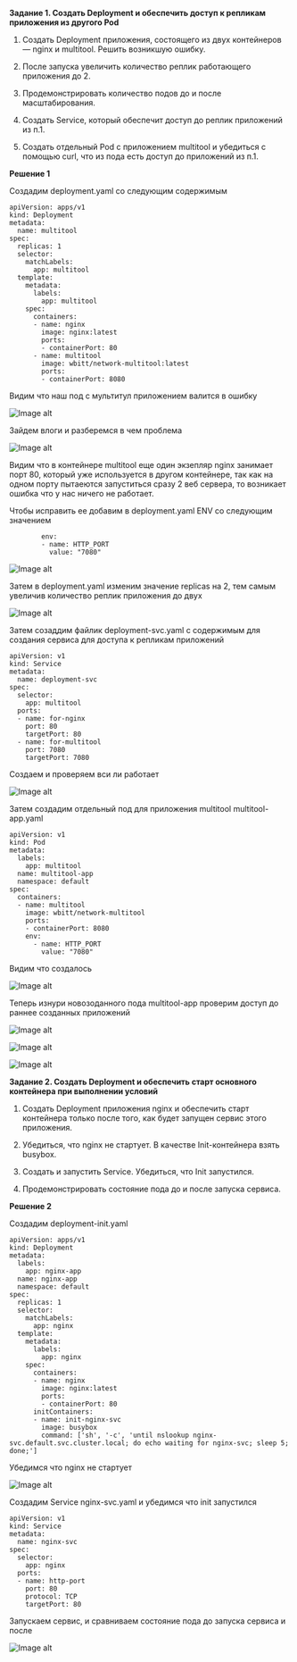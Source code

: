 **Задание 1. Создать Deployment и обеспечить доступ к репликам приложения из другого Pod**

1. Создать Deployment приложения, состоящего из двух контейнеров — nginx и multitool. Решить возникшую ошибку.

2. После запуска увеличить количество реплик работающего приложения до 2.

3. Продемонстрировать количество подов до и после масштабирования.

4. Создать Service, который обеспечит доступ до реплик приложений из п.1.

5. Создать отдельный Pod с приложением multitool и убедиться с помощью curl, что из пода есть доступ до приложений из п.1.


**Решение 1**

Создадим deployment.yaml со следующим содержимым

```
apiVersion: apps/v1
kind: Deployment
metadata:
  name: multitool
spec:
  replicas: 1
  selector:
    matchLabels:
      app: multitool
  template:
    metadata:
      labels:
        app: multitool
    spec:
      containers:
      - name: nginx
        image: nginx:latest
        ports:
        - containerPort: 80
      - name: multitool
        image: wbitt/network-multitool:latest
        ports:
        - containerPort: 8080
```

Видим что наш под с мультитул приложением валится в ошибку

![Image alt](https://github.com/mezhibo/kubernetes3/blob/1f9f3234b032aaa9ea8b29c75c56c53098f60842/IMG/1.jpg)


Зайдем влоги и разберемся в чем проблема

![Image alt](https://github.com/mezhibo/kubernetes3/blob/1f9f3234b032aaa9ea8b29c75c56c53098f60842/IMG/2.jpg)


Видим что в контейнере multitool еще один экзепляр nginx занимает порт 80, который уже используется в другом контейнере, так как на одном порту пытаеются запуститься сразу 2 веб сервера, то возникает ошибка что у нас ничего не работает.


Чтобы исправить ее добавим в deployment.yaml ENV со следующим значением 

```
        env:
        - name: HTTP_PORT
          value: "7080"
```


![Image alt](https://github.com/mezhibo/kubernetes3/blob/1f9f3234b032aaa9ea8b29c75c56c53098f60842/IMG/3.jpg)


Затем в deployment.yaml изменим значение replicas на 2, тем самым увеличив количество реплик приложения до двух


![Image alt](https://github.com/mezhibo/kubernetes3/blob/1f9f3234b032aaa9ea8b29c75c56c53098f60842/IMG/4.jpg)


Затем созаддим файлик deployment-svc.yaml с содержимым для создания сервиса для доступа к репликам приложений

```
apiVersion: v1
kind: Service
metadata:
  name: deployment-svc
spec:
  selector:
    app: multitool
  ports:
  - name: for-nginx
    port: 80
    targetPort: 80
  - name: for-multitool
    port: 7080
    targetPort: 7080
```

Создаем и проверяем вси ли работает


![Image alt](https://github.com/mezhibo/kubernetes3/blob/1f9f3234b032aaa9ea8b29c75c56c53098f60842/IMG/5.jpg)


Затем создадим отдельный под для приложения multitool multitool-app.yaml

```
apiVersion: v1
kind: Pod
metadata:
  labels:
    app: multitool
  name: multitool-app
  namespace: default
spec:
  containers:
  - name: multitool
    image: wbitt/network-multitool
    ports:
    - containerPort: 8080
    env:
      - name: HTTP_PORT
        value: "7080"
```

Видим что создалось 

![Image alt](https://github.com/mezhibo/kubernetes3/blob/1f9f3234b032aaa9ea8b29c75c56c53098f60842/IMG/6.jpg)


Теперь изнури новозоданного пода multitool-app проверим доступ до раннее созданных приложений


![Image alt](https://github.com/mezhibo/kubernetes3/blob/1f9f3234b032aaa9ea8b29c75c56c53098f60842/IMG/7.jpg)

![Image alt](https://github.com/mezhibo/kubernetes3/blob/1f9f3234b032aaa9ea8b29c75c56c53098f60842/IMG/8.jpg)

![Image alt](https://github.com/mezhibo/kubernetes3/blob/1f9f3234b032aaa9ea8b29c75c56c53098f60842/IMG/9.jpg)




**Задание 2. Создать Deployment и обеспечить старт основного контейнера при выполнении условий**

1. Создать Deployment приложения nginx и обеспечить старт контейнера только после того, как будет запущен сервис этого приложения.

2. Убедиться, что nginx не стартует. В качестве Init-контейнера взять busybox.

3. Создать и запустить Service. Убедиться, что Init запустился.

4. Продемонстрировать состояние пода до и после запуска сервиса.



**Решение 2**


Создадим deployment-init.yaml 

```
apiVersion: apps/v1
kind: Deployment
metadata:
  labels:
    app: nginx-app
  name: nginx-app
  namespace: default
spec:
  replicas: 1
  selector:
    matchLabels:
      app: nginx
  template:
    metadata:
      labels:
        app: nginx
    spec:
      containers:
      - name: nginx
        image: nginx:latest
        ports:
        - containerPort: 80
      initContainers:
      - name: init-nginx-svc
        image: busybox
        command: ['sh', '-c', 'until nslookup nginx-svc.default.svc.cluster.local; do echo waiting for nginx-svc; sleep 5; done;']

```

Убедимся что nginx не стартует 

![Image alt](https://github.com/mezhibo/kubernetes3/blob/0decf37313e90e320521a999786d218442f9f559/IMG/10.jpg)

Создадим Service nginx-svc.yaml и убедимся что init запустился

```
apiVersion: v1
kind: Service
metadata:
  name: nginx-svc
spec:
  selector:
    app: nginx
  ports:
  - name: http-port
    port: 80
    protocol: TCP
    targetPort: 80
```

Запускаем сервис, и сравниваем состояние пода до запуска сервиса и после

![Image alt](https://github.com/mezhibo/kubernetes3/blob/0decf37313e90e320521a999786d218442f9f559/IMG/11.jpg)




